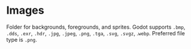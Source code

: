 # Images

Folder for backgrounds, foregrounds, and sprites. Godot supports `.bmp`, `.dds`, `.exr`, `.hdr`, `.jpg`, `.jpeg`, `.png`, `.tga`, `.svg`, `.svgz`, .`webp`. Preferred file type is `.png`.